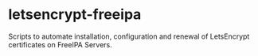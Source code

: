 # letsencrypt-freeipa
Scripts to automate installation, configuration and renewal of LetsEncrypt certificates on FreeIPA Servers.
